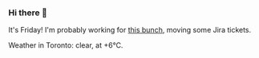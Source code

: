 ### Hi there :wave:

It's Friday! I'm probably working for [this bunch](https://github.com/kohofinancial), moving some Jira tickets.

Weather in Toronto: clear, at +6°C.
